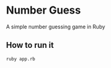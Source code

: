Number Guess
============

A simple number guessing game in Ruby


How to run it
-------------

```
ruby app.rb
```
